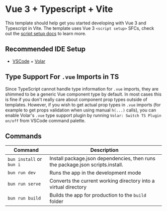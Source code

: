 # Vue 3 + Typescript + Vite

This template should help get you started developing with Vue 3 and Typescript in Vite. The template uses Vue 3 `<script setup>` SFCs, check out the [script setup docs](https://v3.vuejs.org/api/sfc-script-setup.html#sfc-script-setup) to learn more.

## Recommended IDE Setup

- [VSCode](https://code.visualstudio.com/) + [Volar](https://marketplace.visualstudio.com/items?itemName=johnsoncodehk.volar)

## Type Support For `.vue` Imports in TS

Since TypeScript cannot handle type information for `.vue` imports, they are shimmed to be a generic Vue component type by default. In most cases this is fine if you don't really care about component prop types outside of templates. However, if you wish to get actual prop types in `.vue` imports (for example to get props validation when using manual `h(...)` calls), you can enable Volar's `.vue` type support plugin by running `Volar: Switch TS Plugin on/off` from VSCode command palette.

## Commands

| Command                  | Description                                                                    |
| ------------------------ | ------------------------------------------------------------------------------ |
| `bun install` or `bun i` | Install package.json dependencies, then runs the package.json scripts.install. |
| `bun run dev`            | Runs the app in the development mode                                           |
| `bun run serve`          | Converts the current working directory into a virtual directory                |
| `bun run build`          | Builds the app for production to the `build` folder                            |
